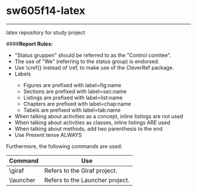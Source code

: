 sw605f14-latex
==============
___

latex repository for study project

####**Report Rules:**
<ul>
	<li>"Status gruppen" should be referred to as the "Control comitee".</li>
	<li>The use of "We" (referring to the status group) is endorsed.</li>
	<li>Use \cref{} instead of \ref, to make use of the CleverRef package.</li>
	<li>Labels</li>
	<ul>
		<li>Figures are prefixed with label=fig:name</li>
		<li>Sections are prefixed with label=sec:name</li>
		<li>Listings are prefixed with label=list:name</li>
		<li>Chapters are prefixed with label=chap:name</li>
		<li>Tabels are prefixed with label=tab:name</li>
	</ul>
	<li>When talking about activities as a concept, inline listings are not used</li>
	<li>When talking about activities as classes, inline listings ARE used</li>
	<li>When talking about methods, add two parenthesis to the end</li>
	<li>Use Present tense ALWAYS</li>
</ul>

Furthermore, the following commands are used:

| Command | Use |
| ------------- | ----------- |
| \giraf      | Refers to the Giraf project. |
| \launcher     |  Refers to the Launcher project.  |
